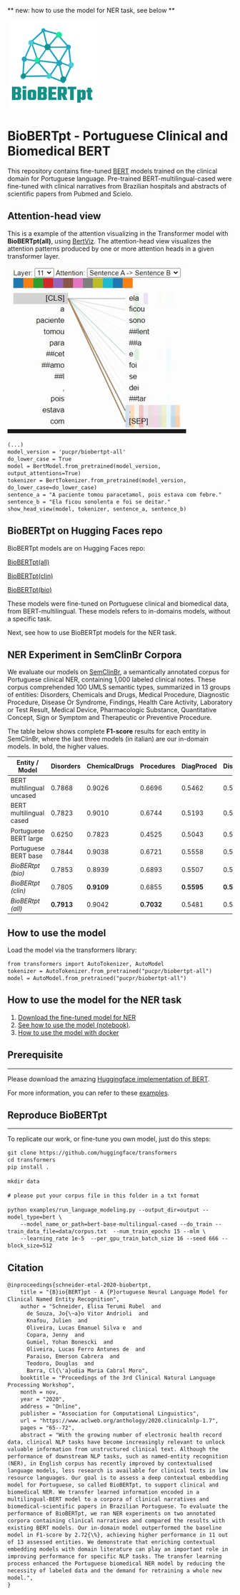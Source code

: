 ** new: how to use the model for NER task, see below **

<img src="./images/logo-biobertpr1.png" alt="Logo BioBERTpt">

# BioBERTpt - Portuguese Clinical and Biomedical BERT

This repository contains fine-tuned [BERT](https://github.com/google-research/bert) models trained on the clinical domain for Portuguese language. Pre-trained BERT-multilingual-cased were fine-tuned with clinical narratives from Brazilian hospitals and abstracts of scientific papers from Pubmed and Scielo.

## Attention-head view

This is a example of the attention visualizing in the Transformer model with **BioBERTpt(all)**, using [BertViz](https://github.com/jessevig/bertviz). The attention-head view visualizes the attention patterns produced by one or more attention heads in a given transformer layer.

<img src="./images/exemplo.gif" alt="Attention-head view">

```
(...)
model_version = 'pucpr/biobertpt-all'
do_lower_case = True
model = BertModel.from_pretrained(model_version, output_attentions=True)
tokenizer = BertTokenizer.from_pretrained(model_version, do_lower_case=do_lower_case)
sentence_a = "A paciente tomou paracetamol, pois estava com febre."
sentence_b = "Ela ficou sonolenta e foi se deitar."
show_head_view(model, tokenizer, sentence_a, sentence_b)
```

## BioBERTpt on Hugging Faces repo

BioBERTpt models are on Hugging Faces repo:

[BioBERTpt(all)](https://huggingface.co/pucpr/biobertpt-all)

[BioBERTpt(clin)](https://huggingface.co/pucpr/biobertpt-clin)

[BioBERTpt(bio)](https://huggingface.co/pucpr/biobertpt-bio)

These models were fine-tuned on Portuguese clinical and biomedical data, from BERT-multilingual. These models refers to in-domains models, without a specific task.

Next, see how to use BioBERTpt models for the NER task.

## NER Experiment in SemClinBr Corpora

We evaluate our models on [SemClinBr](https://github.com/HAILab-PUCPR/SemClinBr), a semantically annotated corpus for Portuguese clinical NER, containing 1,000 labeled clinical notes. These corpus comprehended 100 UMLS semantic types, summarized in 13 groups of entities: Disorders, Chemicals and Drugs, Medical Procedure, Diagnostic Procedure, Disease Or Syndrome, Findings, Health Care Activity, Laboratory or Test Result, Medical Device, Pharmacologic Substance, Quantitative Concept, Sign or Symptom and Therapeutic or Preventive Procedure.

The table below shows complete **F1-score** results for each entity in SemClinBr, where the last three models (in italian) are our in-domain models. In bold, the higher values. 

| Entity / Model | Disorders | ChemicalDrugs | Procedures | DiagProced | DiseaseSynd | Findings | Heatlh | Laboratory | Medical | Pharmacologic | Quantitative | Sign | Therapeutic |
|------|------|------|------|------|------|------|------|------|------|------|------|------|------|
|BERT multilingual uncased|0.7868|0.9026|0.6696|0.5462|0.5624|0.5034|0.3735|0.3778|0.5585|0.7557|**0.6068**|0.5185|0.4874|
|BERT multilingual cased|0.7823|0.9010|0.6744|0.5193|0.5380|0.5046|0.4123|0.4168|0.5927|0.5927|0.6129|0.5366|0.4862|
|Portuguese BERT large|0.6250|0.7823|0.4525|0.5043|0.5745|**0.5264**|0.3355|0.4041|0.5135|0.7225|0.5615|0.5517|0.4888|
|Portuguese BERT base|0.7844|0.9038|0.6721|0.5558|0.5399|0.500|0.3462|0.4223|0.5366|0.7754|0.5676|0.5375|0.4712|
|*BioBERtpt (bio)*|0.7853|0.8939|0.6893|0.5507|0.5749|0.5260|**0.4591**|0.3981|**0.6042**|0.7237|0.5919|0.5335|0.5008|
|*BioBERtpt (clin)*|0.7805|**0.9109**|0.6855|**0.5595**|**0.5829**|0.5207|0.4057|**0.4526**|0.5618|**0.7791**|0.5926|0.5435|0.4593|
|*BioBERtpt (all)*|**0.7913**|0.9042|**0.7032**|0.5481|0.5641|0.5173|0.4037|0.4400|0.5552|0.7472|0.5997|**0.5657**|**0.5128**|

## How to use the model

Load the model via the transformers library:
```
from transformers import AutoTokenizer, AutoModel
tokenizer = AutoTokenizer.from_pretrained("pucpr/biobertpt-all")
model = AutoModel.from_pretrained("pucpr/biobertpt-all")
```

## How to use the model for the NER task

1. [Download the fine-tuned model for NER](https://github.com/HAILab-PUCPR/BioBERTpt/tree/master/model)
2. [See how to use the model (notebook)](ner_prediction.ipynb).
3. [How to use the model with docker](https://github.com/HAILab-PUCPR/ENTClinPT)

## Prerequisite
-----
Please download the amazing [Huggingface implementation of BERT](https://github.com/huggingface/pytorch-pretrained-BERT).

For more information, you can refer to these [examples](https://github.com/huggingface/pytorch-pretrained-BERT/tree/master/examples).

## Reproduce BioBERTpt
-----

To replicate our work, or fine-tune you own model, just do this steps:

```
git clone https://github.com/huggingface/transformers
cd transformers
pip install .

mkdir data

# please put your corpus file in this folder in a txt format

python examples/run_language_modeling.py --output_dir=output --model_type=bert \
    --model_name_or_path=bert-base-multilingual-cased --do_train --train_data_file=data/corpus.txt  --num_train_epochs 15 --mlm \
	--learning_rate 1e-5  --per_gpu_train_batch_size 16 --seed 666 --block_size=512
```

## Citation

```
@inproceedings{schneider-etal-2020-biobertpt,
    title = "{B}io{BERT}pt - A {P}ortuguese Neural Language Model for Clinical Named Entity Recognition",
    author = "Schneider, Elisa Terumi Rubel  and
      de Souza, Jo{\~a}o Vitor Andrioli  and
      Knafou, Julien  and
      Oliveira, Lucas Emanuel Silva e  and
      Copara, Jenny  and
      Gumiel, Yohan Bonescki  and
      Oliveira, Lucas Ferro Antunes de  and
      Paraiso, Emerson Cabrera  and
      Teodoro, Douglas  and
      Barra, Cl{\'a}udia Maria Cabral Moro",
    booktitle = "Proceedings of the 3rd Clinical Natural Language Processing Workshop",
    month = nov,
    year = "2020",
    address = "Online",
    publisher = "Association for Computational Linguistics",
    url = "https://www.aclweb.org/anthology/2020.clinicalnlp-1.7",
    pages = "65--72",
    abstract = "With the growing number of electronic health record data, clinical NLP tasks have become increasingly relevant to unlock valuable information from unstructured clinical text. Although the performance of downstream NLP tasks, such as named-entity recognition (NER), in English corpus has recently improved by contextualised language models, less research is available for clinical texts in low resource languages. Our goal is to assess a deep contextual embedding model for Portuguese, so called BioBERTpt, to support clinical and biomedical NER. We transfer learned information encoded in a multilingual-BERT model to a corpora of clinical narratives and biomedical-scientific papers in Brazilian Portuguese. To evaluate the performance of BioBERTpt, we ran NER experiments on two annotated corpora containing clinical narratives and compared the results with existing BERT models. Our in-domain model outperformed the baseline model in F1-score by 2.72{\%}, achieving higher performance in 11 out of 13 assessed entities. We demonstrate that enriching contextual embedding models with domain literature can play an important role in improving performance for specific NLP tasks. The transfer learning process enhanced the Portuguese biomedical NER model by reducing the necessity of labeled data and the demand for retraining a whole new model.",
}
```

